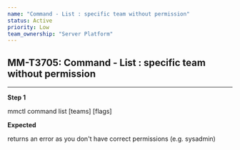 ```yaml
---
name: "Command - List : specific team without permission"
status: Active
priority: Low
team_ownership: "Server Platform"
---
```


## MM-T3705: Command - List : specific team without permission

---

**Step 1**

mmctl command list \[teams] \[flags]

**Expected**

returns an error as you don't have correct permissions (e.g. sysadmin)
